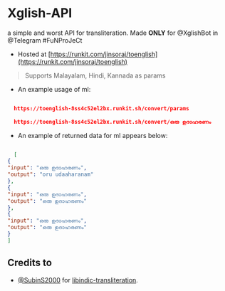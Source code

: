# Xglish-API
a simple and worst API for transliteration. Made **ONLY** for @XglishBot in @Telegram #FuNProJeCt
* Hosted at [https://runkit.com/jinsoraj/toenglish](https://runkit.com/jinsoraj/toenglish)
> Supports Malayalam, Hindi, Kannada as params
* An example usage of ml:
```json

  https://toenglish-8ss4c52el2bx.runkit.sh/convert/params
  
  https://toenglish-8ss4c52el2bx.runkit.sh/convert/ഒരു ഉദാഹരണം

```

* An example of returned data for ml appears below:
```json

  [
{
"input": "ഒരു ഉദാഹരണം",
"output": "oru udaaharanam"
},
{
"input": "ഒരു ഉദാഹരണം",
"output": "ഒരു ഉദാഹരണം"
},
{
"input": "ഒരു ഉദാഹരണം",
"output": "ഒരു ഉദാഹരണം"
}
]

```
## Credits to

* [@SubinS2000](https://t.me/SubinS2000) for [libindic-transliteration](https://gitlab.com/indicproject/indicjs).
